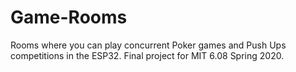 # Game-Rooms

Rooms where you can play concurrent Poker games and Push Ups competitions in the ESP32. Final project for MIT 6.08 Spring 2020.
